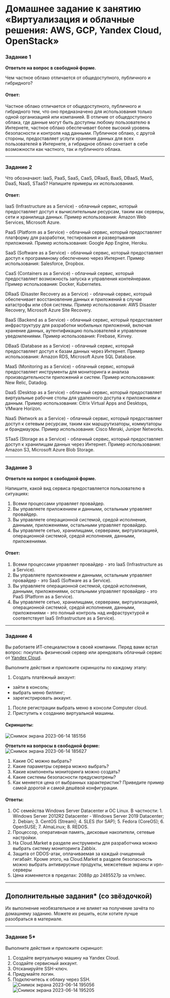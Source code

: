 # Домашнее задание к занятию «Виртуализация и облачные решения: AWS, GCP, Yandex Cloud, OpenStack»

### Задание 1
 
**Ответьте на вопрос в свободной форме.**

Чем частное облако отличается от общедоступного, публичного и гибридного?
 #### Ответ:
 Частное облако отличается от общедоступного, публичного и гибридного тем, что оно предназначено для использования только одной организацией или компанией. В отличие от общедоступного облака, где данные могут быть доступны любому пользователю в Интернете, частное облако обеспечивает более высокий уровень безопасности и контроля над данными. Публичное облако, с другой стороны, предоставляет услуги хранения данных для всех пользователей в Интернете, а гибридное облако сочетает в себе возможности как частного, так и публичного облака.
 
---

### Задание 2 


Что обозначают: IaaS, PaaS, SaaS, CaaS, DRaaS, BaaS, DBaaS, MaaS, DaaS, NaaS, STaaS? Напишите примеры их использования.

#### Ответ:
IaaS (Infrastructure as a Service) - облачный сервис, который предоставляет доступ к вычислительным ресурсам, таким как серверы, сети и хранилища данных. Пример использования: Amazon Web Services, Microsoft Azure.

PaaS (Platform as a Service) - облачный сервис, который предоставляет платформу для разработки, тестирования и развертывания приложений. Пример использования: Google App Engine, Heroku.

SaaS (Software as a Service) - облачный сервис, который предоставляет доступ к программному обеспечению через Интернет. Пример использования: Salesforce, Dropbox.

CaaS (Containers as a Service) - облачный сервис, который предоставляет возможность запуска и управления контейнерами. Пример использования: Docker, Kubernetes.

DRaaS (Disaster Recovery as a Service) - облачный сервис, который обеспечивает восстановление данных и приложений в случае катастрофы или сбоя системы. Пример использования: AWS Disaster Recovery, Microsoft Azure Site Recovery.

BaaS (Backend as a Service) - облачный сервис, который предоставляет инфраструктуру для разработки мобильных приложений, включая хранение данных, аутентификацию пользователей и управление уведомлениями. Пример использования: Firebase, Kinvey.

DBaaS (Database as a Service) - облачный сервис, который предоставляет доступ к базам данных через Интернет. Пример использования: Amazon RDS, Microsoft Azure SQL Database.

MaaS (Monitoring as a Service) - облачный сервис, который предоставляет инструменты для мониторинга и анализа производительности приложений и систем. Пример использования: New Relic, Datadog.

DaaS (Desktop as a Service) - облачный сервис, который предоставляет виртуальные рабочие столы для удаленного доступа к приложениям и данным. Пример использования: Citrix Virtual Apps and Desktops, VMware Horizon.

NaaS (Network as a Service) - облачный сервис, который предоставляет доступ к сетевым ресурсам, таким как маршрутизаторы, коммутаторы и брандмауэры. Пример использования: Cisco Meraki, Juniper Networks.

STaaS (Storage as a Service) - облачный сервис, который предоставляет доступ к хранилищам данных через Интернет. Пример использования: Amazon S3, Microsoft Azure Blob Storage.
 
---

### Задание 3 
 
**Ответьте на вопрос в свободной форме.**

Напишите, какой вид сервиса предоставляется пользователю в ситуациях:
 
1. Всеми процессами управляет провайдер.
1. Вы управляете приложением и данными, остальным управляет провайдер. 
1. Вы управляете операционной системой, средой исполнения, данными, приложениями, остальными управляет провайдер.
1. Вы управляете сетью, хранилищами, серверами, виртуализацией, операционной системой, средой исполнения, данными, приложениями.
 
 #### Ответ:
 1. Всеми процессами управляет провайдер - это IaaS (Infrastructure as a Service).
2. Вы управляете приложением и данными, остальным управляет провайдер - это SaaS (Software as a Service).
3. Вы управляете операционной системой, средой исполнения, данными, приложениями, остальными управляет провайдер - это PaaS (Platform as a Service).
4. Вы управляете сетью, хранилищами, серверами, виртуализацией, операционной системой, средой исполнения, данными, приложениями - это полный контроль над инфраструктурой и соответствует IaaS (Infrastructure as a Service).

---
 
### Задание 4 
 
 
Вы работаете ИТ-специалистом в своей компании. Перед вами встал вопрос: покупать физический сервер или арендовать облачный сервис от [Yandex Cloud](https://cloud.yandex.ru).
 
Выполните действия и приложите скриншоты по каждому этапу:

1. Создать платёжный аккаунт:
  - зайти в консоль;
  - выбрать меню биллинг; 
  - зарегистрировать аккаунт.
1. После регистрации выбрать меню в консоли Computer cloud. 
1. Приступить к созданию виртуальной машины. 
 
 #### Скриншоты:
 ![Снимок экрана 2023-06-14 185156](https://github.com/AleksandrNiylek/-AWS-GCP-Yandex-Cloud-OpenStack-/assets/136619576/37c2325e-c7e5-44ad-9be8-8b15034cad7b)

**Ответьте на вопросы в свободной форме:**![Снимок экрана 2023-06-14 185627](https://github.com/AleksandrNiylek/-AWS-GCP-Yandex-Cloud-OpenStack-/assets/136619576/78f3e0d6-2701-44ef-be8e-a89755e66355)

 
1. Какие ОС можно выбрать?
1. Какие параметры сервера можно выбрать?
1. Какие компоненты мониторинга можно создать?
1. Какие системы безопасности предусмотрены?
1. Как меняется цена от выбранных характеристик? Приведите пример самой дорогой и самой дешёвой конфигурации. 

#### Ответы:
1. ОС семейства Windows Server Datacenter и ОС Linux. В частности: 1. Windows Server 2012R2 Datacenter - Windows Server 2019 Datacenter; 2. Debian; 3. CentOS (Stream); 4. SLES (for SAP); 5. Fedora (CoreOS); 6. OpenSUSE; 7. AlmaLinux; 8. REDOS.
2. Процессор, оперативная память, дисковые накопители, сетевые настройки.
3. На Cloud.Market в разделе инструменты для разработчика можно выбрать систему мониторинга Zabbix.
4. Защита от DDOS-атак, оплачиваемая за каждый очищенный гигабайт. Кроме этого, на Cloud.Market в разделе безопасность можно выбрать антивирусные продукты, межсетевые экраны и vpn-серверы
5. Цена изменяется в пределах: 2088р до  2485527р за vm/мес.
---

## Дополнительные задания* (со звёздочкой)

Их выполнение необязательное и не влияет на получение зачёта по домашнему заданию. Можете их решить, если хотите лучше разобраться в материале.
 
---

### Задание 5* 

Выполните действия и приложите скриншот:

1. Создайте виртуальную машину на Yandex Cloud.
1. Создайте сервисный аккаунт.
1. Отсканируйте SSH-ключ.
1. Придумайте логин.
1. Подключитесь к облаку через SSH. 
 ![Снимок экрана 2023-06-14 195056](https://github.com/AleksandrNiylek/-AWS-GCP-Yandex-Cloud-OpenStack-/assets/136619576/1bb4ce9d-2ec5-423c-b88e-a2eaafbff5b5)
![Снимок экрана 2023-06-14 195205](https://github.com/AleksandrNiylek/-AWS-GCP-Yandex-Cloud-OpenStack-/assets/136619576/d630addd-3bdd-475c-b0e8-932a42a73001)

